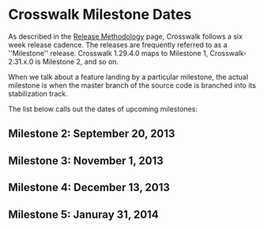 # Crosswalk Milestone Dates

As described in the [Release Methodology](#wiki/release-methodology) 
page, Crosswalk follows a six week release cadence. The releases are 
frequently referred to as a ''Milestone'' release. Crosswalk 1.29.4.0 
maps to Milestone 1, Crosswalk-2.31.x.0 is Milestone 2, and so on.

When we talk about a feature landing by a particular milestone, the 
actual milestone is when the master branch of the source code is 
branched into its stabilization track.

The list below calls out the dates of upcoming milestones:

## Milestone 2: September 20, 2013

## Milestone 3: November 1, 2013

## Milestone 4: December 13, 2013

## Milestone 5: Januray 31, 2014

